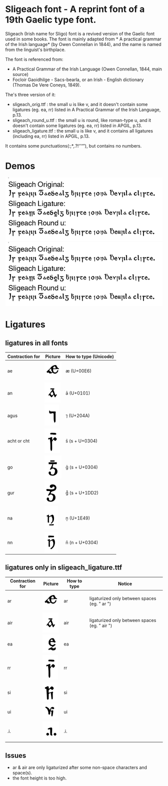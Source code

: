 # Sligeach font - A reprint font of a 19th Gaelic type font.

Sligeach (Irish name for Sligo) font is a revived version of the Gaelic font used in some books. The font is mainly adapted from *
A practical grammar of the Irish language* (by Owen Connellan in 1844), and the name is named from the linguist's birthplace.

The font is referenced from:
 - A Practical Grammar of the Irish Language (Owen Connellan, 1844, main source)
 - Focloir Gaoidhilge - Sacs-bearla, or an Irish - English dictionary (Thomas De Vere Coneys, 1849).

The's three version of it:

 - sligeach_orig.ttf : the small u is like v, and it doesn't contain some ligatures (eg. ea, rr) listed in A Practical Grammar of the Irish Language, p.13.
 - sligeach_round_u.ttf : the small u is round, like roman-type u, and it doesn't contain some ligatures (eg. ea, rr) listed in APGIL, p.13.
 - sligeach_ligature.ttf : the small u is like v, and it contains all ligatures (including ea, rr) listed in APGIL, p.13.

It contains some punctuations(:;*,.?!‘’“”), but contains no numbers.

Demos
============
![Demo with "Is fearr Gaeilge bhriste ná Béarla cliste" in archaic form](/image/demo1.png)
![Demo with a Irish pangram](/image/demo1.png)

Ligatures
============

ligatures in all fonts
-------------------------


| Contraction for | Picture     | How to type (Unicode)  |
| --------------- | ------------|------------------------|
| ae    | ![ae](/image/ae.png)   | æ (U+00E6)            |
| an    | ![an](/image/an.png)  | ā (U+0101)             |
| agus  | ![agus](/image/agus.png) | ⁊ (U+204A)          |
| acht or cht | ![cht](/image/cht.png) | s̄ (s + U+0304)  |
| go    | ![go](/image/go.png) | ḡ (s + U+0304)          |
| gur    | ![gur](/image/gur.png) | g᷒ (s + U+1DD2)        |
| na    | ![na](/image/na.png) | ṉ (U+1E49)              |
| nn    | ![nn](/image/nn.png) | n̄ (n + U+0304)          |


ligatures only in sligeach_ligature.ttf
-----------------------------------------

| Contraction for | Picture     | How to type  | Notice |
| --------------- | ------------|--------------|--------|
| ar    | ![ar](/image/ae.png)  | ar          | ligaturized only between spaces (eg. " ar ") |
| air    | ![air](/image/an.png)| air         | ligaturized only between spaces (eg. " air ") |
| ea  | ![ea](/image/ea.png)  | ea          |        |
| rr | ![rr](/image/cht.png)    | rr          |        |
| si | ![si](/image/si.png)    | si          |        |
| ui | ![ui](/image/ui.png)    | ui          |        |
| .i. | ![eadhon](/image/eadhon.png)| .i.          |        |

Issues
----------------------------------------
 - ar & air are only ligaturized after some non-space characters and space(s).
 - the font height is too high.

